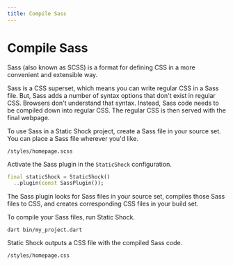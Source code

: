 ```yaml
---
title: Compile Sass
---
```

# Compile Sass
Sass (also known as SCSS) is a format for defining CSS in a more convenient and extensible way.

Sass is a CSS superset, which means you can write regular CSS in a Sass file. But, Sass adds a 
number of syntax options that don't exist in regular CSS. Browsers don't understand that syntax. 
Instead, Sass code needs to be compiled down into regular CSS. The regular CSS is  then served with 
the final webpage.

To use Sass in a Static Shock project, create a Sass file in your source set. You can place a Sass
file wherever you'd like.

```
/styles/homepage.scss
```

Activate the Sass plugin in the `StaticShock` configuration.

```dart
final staticShock = StaticShock()
  ..plugin(const SassPlugin());
```

The Sass plugin looks for Sass files in your source set, compiles those Sass files to CSS, and
creates corresponding CSS files in your build set.

To compile your Sass files, run Static Shock.

```shell
dart bin/my_project.dart
```

Static Shock outputs a CSS file with the compiled Sass code.

```
/styles/homepage.css
```

